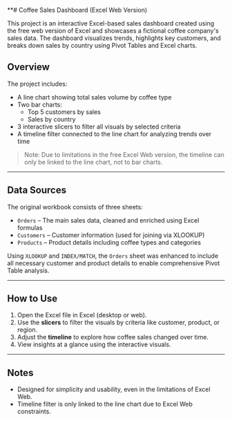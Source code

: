 **# Coffee Sales Dashboard (Excel Web Version)

This project is an interactive Excel-based sales dashboard created using the free web version of Excel and showcases a fictional coffee company's sales data. The dashboard visualizes trends, highlights key customers, and breaks down sales by country using Pivot Tables and Excel charts.

## Overview

The project includes:

- A line chart showing total sales volume by coffee type
- Two bar charts:
  - Top 5 customers by sales
  - Sales by country
- 3 interactive slicers to filter all visuals by selected criteria
- A timeline filter connected to the line chart for analyzing trends over time

> Note: Due to limitations in the free Excel Web version, the timeline can only be linked to the line chart, not to bar charts.

---

## Data Sources

The original workbook consists of three sheets:
- `Orders` – The main sales data, cleaned and enriched using Excel formulas
- `Customers` – Customer information (used for joining via XLOOKUP)
- `Products` – Product details including coffee types and categories

Using `XLOOKUP` and `INDEX/MATCH`, the `Orders` sheet was enhanced to include all necessary customer and product details to enable comprehensive Pivot Table analysis.

---

## How to Use

1. Open the Excel file in Excel (desktop or web).
2. Use the **slicers** to filter the visuals by criteria like customer, product, or region.
3. Adjust the **timeline** to explore how coffee sales changed over time.
4. View insights at a glance using the interactive visuals.

---

## Notes

- Designed for simplicity and usability, even in the limitations of Excel Web.
- Timeline filter is only linked to the line chart due to Excel Web constraints.
